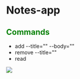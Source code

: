# Notes-app

<h2 style="color:green;">Commands</h2>
<ul>
  <li>add --title="" --body=""</li>
  <li>remove --title="" </li>
  <li>read </li>
  

</ul>

<img src="https://user-images.githubusercontent.com/70850103/142758607-09429581-8d74-4f44-81ce-f19d2b9345e2.jpg">
